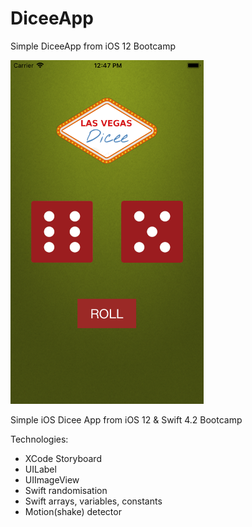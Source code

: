 # DiceeApp
Simple DiceeApp from iOS 12 Bootcamp

<img src="screenshot.png" widht="350" height="550">

Simple iOS Dicee App from iOS 12 & Swift 4.2 Bootcamp 

Technologies: 

  * XCode Storyboard
  * UILabel
  * UIImageView
  * Swift randomisation
  * Swift arrays, variables, constants
  * Motion(shake) detector
  
